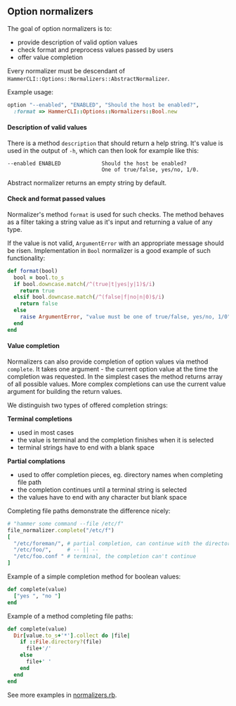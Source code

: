 Option normalizers
------------------

The goal of option normalizers is to:
 - provide description of valid option values
 - check format and preprocess values passed by users
 - offer value completion

Every normalizer must be descendant of `HammerCLI::Options::Normalizers::AbstractNormalizer`.

Example usage:
```ruby
option "--enabled", "ENABLED", "Should the host be enabled?",
  :format => HammerCLI::Options::Normalizers::Bool.new
```

#### Description of valid values
There is a method `description` that should return a help string. It's value is used in the output of `-h`,
which can then look for example like this:

```
--enabled ENABLED             Should the host be enabled?
                              One of true/false, yes/no, 1/0.
```

Abstract normalizer returns an empty string by default.


#### Check and format passed values

Normalizer's method `format` is used for such checks. The method behaves as a filter taking
a string value as it's input and returning a value of any type.

If the value is not valid, `ArgumentError` with an appropriate message should be risen.
Implementation in `Bool` normalizer is a good example of such functionality:

```ruby
def format(bool)
  bool = bool.to_s
  if bool.downcase.match(/^(true|t|yes|y|1)$/i)
    return true
  elsif bool.downcase.match(/^(false|f|no|n|0)$/i)
    return false
  else
    raise ArgumentError, "value must be one of true/false, yes/no, 1/0"
  end
end
```


#### Value completion

Normalizers can also provide completion of option values via method `complete`. It takes one argument - the current option value at the time the completion was requested. In the simplest cases the method returns array of all possible values. More complex completions can use the current value argument for building the return values.

We distinguish two types of offered completion strings:

**Terminal completions**
- used in most cases
- the value is terminal and the completion finishes when it is selected
- terminal strings have to end with a blank space

**Partial complations**
- used to offer completion pieces, eg. directory names when completing file path
- the completion continues until a terminal string is selected
- the values have to end with any character but blank space

Completing file paths demonstrate the difference nicely:
```ruby
# "hammer some command --file /etc/f"
file_normalizer.complete("/etc/f")
[
  "/etc/foreman/", # partial completion, can continue with the directory contents
  "/etc/foo/",     # -- || --
  "/etc/foo.conf " # terminal, the completion can't continue
]
```
Example of a simple completion method for boolean values:
```ruby
def complete(value)
  ["yes ", "no "]
end
```
Example of a method completing file paths:
```ruby
def complete(value)
  Dir[value.to_s+'*'].collect do |file|
    if ::File.directory?(file)
      file+'/'
    else
      file+' '
    end
  end
end
```

See more examples in [normalizers.rb](../lib/hammer_cli/options/normalizers.rb).
